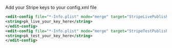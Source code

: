 Add your Stripe keys to your config.xml file

```xml
<edit-config file="*-Info.plist" mode="merge" target="StripeLivePublishableKey">
<string>pk_live_your_key_here</string>
</edit-config>
<edit-config file="*-Info.plist" mode="merge" target="StripeTestPublishableKey">
<string>pk_test_your_key_here</string>
</edit-config>
```
